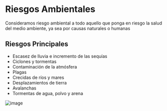 # Riesgos Ambientales 

Consideramos riesgo ambiental a todo aquello que ponga en riesgo la salud del medio ambiente, ya sea por causas naturales o humanas

## Riesgos Principales 
- Escasez de lluvia e incremento de las sequías
- Ciclones y tormentas
- Contaminación de la atmósfera
- Plagas
- Crecidas de ríos y mares
- Desplazamientos de tierra
- Avalanchas
- Tormentas de agua, polvo y arena

![image](riesgo.png)

